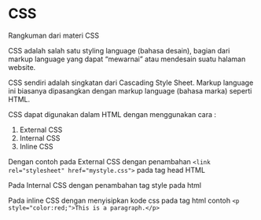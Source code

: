 # CSS

Rangkuman dari materi CSS

CSS adalah salah satu styling language (bahasa desain), bagian dari markup language yang dapat “mewarnai” atau mendesain suatu halaman website.

CSS sendiri adalah singkatan dari Cascading Style Sheet. Markup language ini biasanya dipasangkan dengan markup language (bahasa marka) seperti HTML.

CSS dapat digunakan dalam HTML dengan menggunakan cara :

1. External CSS
2. Internal CSS
3. Inline CSS

Dengan contoh pada External CSS dengan penambahan `<link rel="stylesheet" href="mystyle.css">` pada tag head HTML

Pada Internal CSS dengan penambahan tag style pada html

Pada inline CSS dengan menyisipkan kode css pada tag html contoh `<p style="color:red;">This is a paragraph.</p>`

